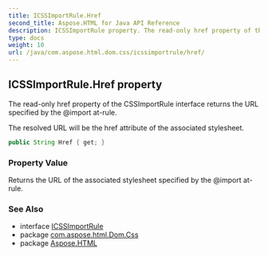 ```yaml
---
title: ICSSImportRule.Href
second_title: Aspose.HTML for Java API Reference
description: ICSSImportRule property. The read-only href property of the CSSImportRule interface returns the URL specified by the import at-rule
type: docs
weight: 10
url: /java/com.aspose.html.dom.css/icssimportrule/href/
---
```

## ICSSImportRule.Href property

The read-only href property of the CSSImportRule interface returns the URL specified by the @import at-rule.

The resolved URL will be the href attribute of the associated stylesheet.

```java
public String Href { get; }
```

### Property Value

Returns the URL of the associated stylesheet specified by the @import at-rule.

### See Also

* interface [ICSSImportRule](../)
* package [com.aspose.html.Dom.Css](../../icssimportrule/)
* package [Aspose.HTML](../../../)
